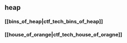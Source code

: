 # 


## heap 
### [[bins_of_heap|ctf_tech_bins_of_heap]]
### [[house_of_orange|ctf_tech_house_of_oragne]] 
